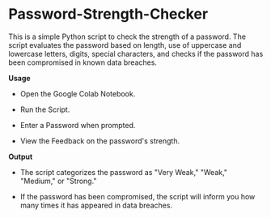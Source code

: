 # Password-Strength-Checker

This is a simple Python script to check the strength of a password. The script evaluates the password based on length, use of uppercase and lowercase letters, digits, special characters, and checks if the password has been compromised in known data breaches.

**Usage**

- Open the Google Colab Notebook.

- Run the Script.

- Enter a Password when prompted.

- View the Feedback on the password's strength.

**Output**

- The script categorizes the password as "Very Weak," "Weak," "Medium," or "Strong."

- If the password has been compromised, the script will inform you how many times it has appeared in data breaches.
